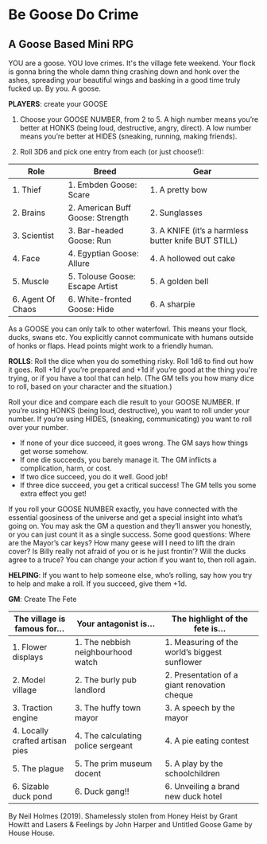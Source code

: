 # Be Goose Do Crime

## A Goose Based Mini RPG

YOU are a goose. YOU love crimes. It's the village fete weekend. Your flock is gonna bring the whole damn thing crashing down and honk over the ashes, spreading your beautiful wings and basking in a good time truly fucked up. By you. A goose.

**PLAYERS**: create your GOOSE

1. Choose your GOOSE NUMBER, from 2 to 5. A high number means you’re better at HONKS (being loud, destructive, angry, direct). A low number means you’re better at HIDES (sneaking, running, making friends).

2. Roll 3D6 and pick one entry from each (or just choose!):

|Role|Breed|Gear|
|---|---|---|
|1. Thief|1. Embden Goose: Scare|1. A pretty bow|
|2. Brains|2. American Buff Goose: Strength|2. Sunglasses|
|3. Scientist|3. Bar-headed Goose: Run|3. A KNIFE (it’s a harmless butter knife BUT STILL)|
|4. Face|4. Egyptian Goose: Allure|4. A hollowed out cake|
|5. Muscle|5. Tolouse Goose: Escape Artist|5. A golden bell|
|6. Agent Of Chaos|6. White-fronted Goose: Hide|6. A sharpie|

As a GOOSE you can only talk to other waterfowl. This means your flock, ducks, swans etc. You explicitly cannot communicate with humans outside of honks or flaps. Head points might work to a friendly human.

**ROLLS**: Roll the dice when you do something risky. Roll 1d6 to find out how it goes. Roll +1d if you’re prepared and +1d if you’re good at the thing you're trying, or if you have a tool that can help. (The GM tells you how many dice to roll, based on your character and the situation.)

Roll your dice and compare each die result to your GOOSE NUMBER. If you’re using HONKS (being loud, destructive), you want to roll under your number. If you’re using HIDES, (sneaking, communicating) you want to roll over your number.

* If none of your dice succeed, it goes wrong. The GM says how things get worse somehow.
* If one die succeeds, you barely manage it. The GM inflicts a complication, harm, or cost.
* If two dice succeed, you do it well. Good job!
* If three dice succeed, you get a critical success! The GM tells you some extra effect you get!

If you roll your GOOSE NUMBER exactly, you have connected with the essential goosiness of the universe and get a special insight into what’s going on. You may ask the GM a question and they’ll answer you honestly, or you can just count it as a single success. Some good questions: Where are the Mayor’s car keys? How many geese will I need to lift the drain cover? Is Billy really not afraid of you or is he just frontin’? Will the ducks agree to a truce? You can change your action if you want to, then roll again.

**HELPING**: If you want to help someone else, who’s rolling, say how you try to help and make a roll. If you succeed, give them +1d.

**GM**: Create The Fete

|The village is famous for…|Your antagonist is…|The highlight of the fete is…|
|---|---|---|
|1. Flower displays|1. The nebbish neighbourhood watch|1. Measuring of the world’s biggest sunflower|
|2. Model village|2. The burly pub landlord|2. Presentation of a giant renovation cheque|
|3. Traction engine|3. The huffy town mayor|3. A speech by the mayor|
|4. Locally crafted artisan pies|4. The calculating police sergeant|4. A pie eating contest|
|5. The plague|5. The prim museum docent|5. A play by the schoolchildren|
|6. Sizable duck pond|6. Duck gang!!|6. Unveiling a brand new duck hotel|

By Neil Holmes (2019).
Shamelessly stolen from Honey Heist by Grant Howitt and Lasers & Feelings by John Harper and Untitled Goose Game by House House.